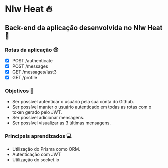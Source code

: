 # Nlw Heat :fire:
## Back-end da aplicação desenvolvida no Nlw Heat 🚀

### Rotas da aplicação 😎
- [x] POST /authenticate
- [x] POST /messages
- [x] GET /messages/last3
- [x] GET /profile

### Objetivos 📖
- Ser possível autenticar o usuário pela sua conta do Github.
- Ser possível manter o usuário autenticado em todas as rotas com o token gerado pelo JWT.
- Ser possível adicionar mensagens.
- Ser possível visualizar as 3 últimas mensagens.

### Principais aprendizados 💻
- Utilização do Prisma como ORM.
- Autenticação com JWT
- Utilização do socket.io




